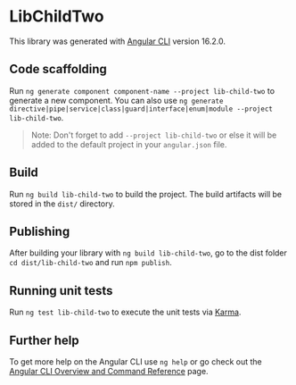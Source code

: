 # LibChildTwo

This library was generated with [Angular CLI](https://github.com/angular/angular-cli) version 16.2.0.

## Code scaffolding

Run `ng generate component component-name --project lib-child-two` to generate a new component. You can also use `ng generate directive|pipe|service|class|guard|interface|enum|module --project lib-child-two`.
> Note: Don't forget to add `--project lib-child-two` or else it will be added to the default project in your `angular.json` file. 

## Build

Run `ng build lib-child-two` to build the project. The build artifacts will be stored in the `dist/` directory.

## Publishing

After building your library with `ng build lib-child-two`, go to the dist folder `cd dist/lib-child-two` and run `npm publish`.

## Running unit tests

Run `ng test lib-child-two` to execute the unit tests via [Karma](https://karma-runner.github.io).

## Further help

To get more help on the Angular CLI use `ng help` or go check out the [Angular CLI Overview and Command Reference](https://angular.io/cli) page.

